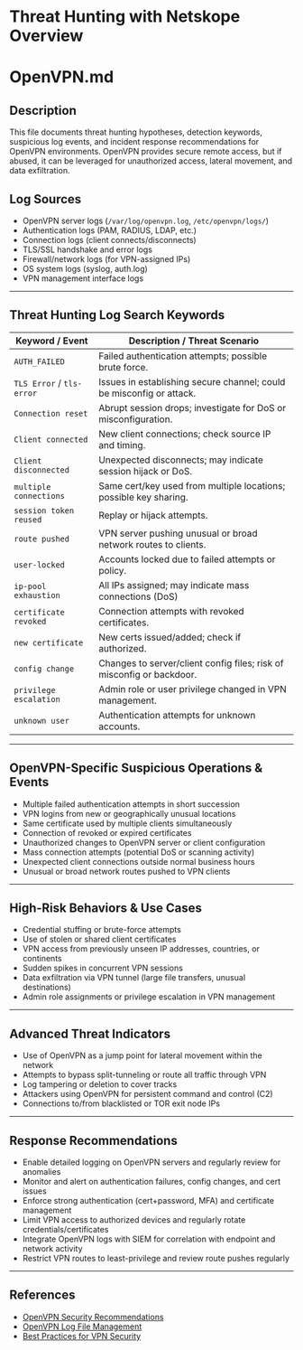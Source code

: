 # Threat Hunting with Netskope Overview

# OpenVPN.md

## Description
This file documents threat hunting hypotheses, detection keywords, suspicious log events, and incident response recommendations for OpenVPN environments. OpenVPN provides secure remote access, but if abused, it can be leveraged for unauthorized access, lateral movement, and data exfiltration.

## Log Sources
- OpenVPN server logs (`/var/log/openvpn.log`, `/etc/openvpn/logs/`)
- Authentication logs (PAM, RADIUS, LDAP, etc.)
- Connection logs (client connects/disconnects)
- TLS/SSL handshake and error logs
- Firewall/network logs (for VPN-assigned IPs)
- OS system logs (syslog, auth.log)
- VPN management interface logs

---

## Threat Hunting Log Search Keywords 

| **Keyword / Event**              | **Description / Threat Scenario**                                    |
|----------------------------------|---------------------------------------------------------------------|
| `AUTH_FAILED`                    | Failed authentication attempts; possible brute force.                |
| `TLS Error` / `tls-error`        | Issues in establishing secure channel; could be misconfig or attack. |
| `Connection reset`               | Abrupt session drops; investigate for DoS or misconfiguration.       |
| `Client connected`               | New client connections; check source IP and timing.                  |
| `Client disconnected`            | Unexpected disconnects; may indicate session hijack or DoS.          |
| `multiple connections`           | Same cert/key used from multiple locations; possible key sharing.    |
| `session token reused`           | Replay or hijack attempts.                                           |
| `route pushed`                   | VPN server pushing unusual or broad network routes to clients.       |
| `user-locked`                    | Accounts locked due to failed attempts or policy.                    |
| `ip-pool exhaustion`             | All IPs assigned; may indicate mass connections (DoS)                |
| `certificate revoked`            | Connection attempts with revoked certificates.                       |
| `new certificate`                | New certs issued/added; check if authorized.                         |
| `config change`                  | Changes to server/client config files; risk of misconfig or backdoor.|
| `privilege escalation`           | Admin role or user privilege changed in VPN management.              |
| `unknown user`                   | Authentication attempts for unknown accounts.                        |

---

## OpenVPN-Specific Suspicious Operations & Events

- Multiple failed authentication attempts in short succession
- VPN logins from new or geographically unusual locations
- Same certificate used by multiple clients simultaneously
- Connection of revoked or expired certificates
- Unauthorized changes to OpenVPN server or client configuration
- Mass connection attempts (potential DoS or scanning activity)
- Unexpected client connections outside normal business hours
- Unusual or broad network routes pushed to VPN clients

---

## High-Risk Behaviors & Use Cases

- Credential stuffing or brute-force attempts
- Use of stolen or shared client certificates
- VPN access from previously unseen IP addresses, countries, or continents
- Sudden spikes in concurrent VPN sessions
- Data exfiltration via VPN tunnel (large file transfers, unusual destinations)
- Admin role assignments or privilege escalation in VPN management

---

## Advanced Threat Indicators

- Use of OpenVPN as a jump point for lateral movement within the network
- Attempts to bypass split-tunneling or route all traffic through VPN
- Log tampering or deletion to cover tracks
- Attackers using OpenVPN for persistent command and control (C2)
- Connections to/from blacklisted or TOR exit node IPs

---

## Response Recommendations

- Enable detailed logging on OpenVPN servers and regularly review for anomalies
- Monitor and alert on authentication failures, config changes, and cert issues
- Enforce strong authentication (cert+password, MFA) and certificate management
- Limit VPN access to authorized devices and regularly rotate credentials/certificates
- Integrate OpenVPN logs with SIEM for correlation with endpoint and network activity
- Restrict VPN routes to least-privilege and review route pushes regularly

---

## References

- [OpenVPN Security Recommendations](https://community.openvpn.net/openvpn/wiki/SecurityRecommendations)
- [OpenVPN Log File Management](https://community.openvpn.net/openvpn/wiki/Openvpn23ManPage)
- [Best Practices for VPN Security](https://www.cisa.gov/news-events/news/vpn-security-best-practices)
